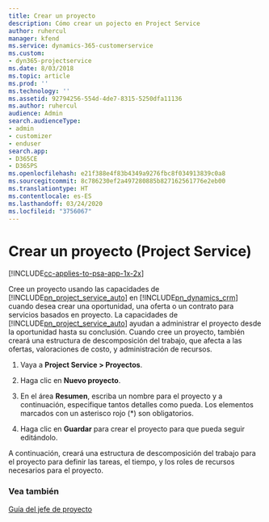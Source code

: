 ```yaml
---
title: Crear un proyecto
description: Cómo crear un pojecto en Project Service
author: ruhercul
manager: kfend
ms.service: dynamics-365-customerservice
ms.custom:
- dyn365-projectservice
ms.date: 8/03/2018
ms.topic: article
ms.prod: ''
ms.technology: ''
ms.assetid: 92794256-554d-4de7-8315-5250dfa11136
ms.author: ruhercul
audience: Admin
search.audienceType:
- admin
- customizer
- enduser
search.app:
- D365CE
- D365PS
ms.openlocfilehash: e21f388e4f83b4349a9276fbc8f034913839c0a8
ms.sourcegitcommit: 8c786230ef2a497280885b827162561776e2eb00
ms.translationtype: HT
ms.contentlocale: es-ES
ms.lasthandoff: 03/24/2020
ms.locfileid: "3756067"
---
```

# <a name="create-a-project-project-service"></a>Crear un proyecto (Project Service)

[!INCLUDE[cc-applies-to-psa-app-1x-2x](../includes/cc-applies-to-psa-app-1x-2x.md)]

Cree un proyecto usando las capacidades de [!INCLUDE[pn_project_service_auto](../includes/pn-project-service-auto.md)] en [!INCLUDE[pn_dynamics_crm](../includes/pn-dynamics-crm.md)] cuando desea crear una oportunidad, una oferta o un contrato para servicios basados en proyecto. La capacidades de [!INCLUDE[pn_project_service_auto](../includes/pn-project-service-auto.md)] ayudan a administrar el proyecto desde la oportunidad hasta su conclusión. Cuando cree un proyecto, también creará una estructura de descomposición del trabajo, que afecta a las ofertas, valoraciones de costo, y administración de recursos.  
  
1.  Vaya a **Project Service > Proyectos**.  
  
2.  Haga clic en **Nuevo proyecto**.  
  
3.  En el área **Resumen**, escriba un nombre para el proyecto y a continuación, especifique tantos detalles como pueda. Los elementos marcados con un asterisco rojo (*) son obligatorios.  
  
4.  Haga clic en **Guardar** para crear el proyecto para que pueda seguir editándolo.  
  
A continuación, creará una estructura de descomposición del trabajo para el proyecto para definir las tareas, el tiempo, y los roles de recursos necesarios para el proyecto.  
  
### <a name="see-also"></a>Vea también  
 [Guía del jefe de proyecto](../project-service/project-manager-guide.md)
